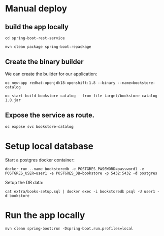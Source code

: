 # Manual deploy

## build the app locally

```
cd spring-boot-rest-service
```

```
mvn clean package spring-boot:repackage
```

## Create the binary builder

We can create the builder for our application:

```
oc new-app redhat-openjdk18-openshift:1.8 --binary --name=bookstore-catalog
```

```
oc start-build bookstore-catalog --from-file target/bookstore-catalog-1.0.jar
```

## Expose the service as route.

```
oc expose svc bookstore-catalog
```

# Setup local database
                                  
Start a postgres docker container:

```docker run --name bookstoredb -e POSTGRES_PASSWORD=password1 -e POSTGRES_USER=user1 -e POSTGRES_DB=bookstore -p 5432:5432 -d postgres```

Setup the DB data:

```cat extra/books-setup.sql | docker exec -i bookstoredb psql -U user1 -d bookstore```

# Run the app locally

```mvn clean spring-boot:run -Dspring-boot.run.profiles=local```
